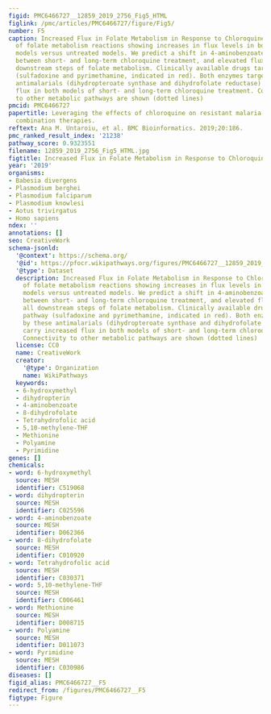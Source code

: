```yaml
---
figid: PMC6466727__12859_2019_2756_Fig5_HTML
figlink: /pmc/articles/PMC6466727/figure/Fig5/
number: F5
caption: Increased Flux in Folate Metabolism in Response to Chloroquine. Illustration
  of folate metabolism reactions showing increases in flux levels in both chloroquine-treated
  models versus untreated models. We predict a shift in 4-aminobenzoate acquisition
  between short- and long-term chloroquine treatment, and elevated flux through all
  downstream steps of folate metabolism. Clinically available drugs target this pathway
  (sulfadoxine and pyrimethamine, indicated in red). Both enzymes targeted by these
  antimalarials (dihydropteroate synthase and dihydrofolate reductase) carry increased
  flux in both models of short- and long-term chloroquine treatment. Connectivity
  to other metabolic pathways are shown (dotted lines)
pmcid: PMC6466727
papertitle: Leveraging the effects of chloroquine on resistant malaria parasites for
  combination therapies.
reftext: Ana M. Untaroiu, et al. BMC Bioinformatics. 2019;20:186.
pmc_ranked_result_index: '21238'
pathway_score: 0.9323551
filename: 12859_2019_2756_Fig5_HTML.jpg
figtitle: Increased Flux in Folate Metabolism in Response to Chloroquine
year: '2019'
organisms:
- Babesia divergens
- Plasmodium berghei
- Plasmodium falciparum
- Plasmodium knowlesi
- Aotus trivirgatus
- Homo sapiens
ndex: ''
annotations: []
seo: CreativeWork
schema-jsonld:
  '@context': https://schema.org/
  '@id': https://pfocr.wikipathways.org/figures/PMC6466727__12859_2019_2756_Fig5_HTML.html
  '@type': Dataset
  description: Increased Flux in Folate Metabolism in Response to Chloroquine. Illustration
    of folate metabolism reactions showing increases in flux levels in both chloroquine-treated
    models versus untreated models. We predict a shift in 4-aminobenzoate acquisition
    between short- and long-term chloroquine treatment, and elevated flux through
    all downstream steps of folate metabolism. Clinically available drugs target this
    pathway (sulfadoxine and pyrimethamine, indicated in red). Both enzymes targeted
    by these antimalarials (dihydropteroate synthase and dihydrofolate reductase)
    carry increased flux in both models of short- and long-term chloroquine treatment.
    Connectivity to other metabolic pathways are shown (dotted lines)
  license: CC0
  name: CreativeWork
  creator:
    '@type': Organization
    name: WikiPathways
  keywords:
  - 6-hydroxymethyl
  - dihydropterin
  - 4-aminobenzoate
  - 8-dihydrofolate
  - Tetrahydrofolic acid
  - 5,10-methylene-THF
  - Methionine
  - Polyamine
  - Pyrimidine
genes: []
chemicals:
- word: 6-hydroxymethyl
  source: MESH
  identifier: C519068
- word: dihydropterin
  source: MESH
  identifier: C025596
- word: 4-aminobenzoate
  source: MESH
  identifier: D062366
- word: 8-dihydrofolate
  source: MESH
  identifier: C010920
- word: Tetrahydrofolic acid
  source: MESH
  identifier: C030371
- word: 5,10-methylene-THF
  source: MESH
  identifier: C006461
- word: Methionine
  source: MESH
  identifier: D008715
- word: Polyamine
  source: MESH
  identifier: D011073
- word: Pyrimidine
  source: MESH
  identifier: C030986
diseases: []
figid_alias: PMC6466727__F5
redirect_from: /figures/PMC6466727__F5
figtype: Figure
---
```

